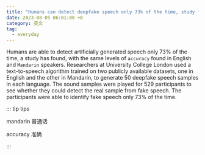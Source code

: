```yaml
---
title: "Humans can detect deepfake speech only 73% of the time, study finds"
date: 2023-08-05 06:01:00 +8
category: 英文
tag:
  - everyday
---
```


Humans are able to detect artificially generated speech only 73% of the time, a study has found, with the same levels of `accuracy` found in English and `Mandarin` speakers. Researchers at University College London used a text-to-speech algorithm trained on two publicly available datasets, one in English and the other in Mandarin, to generate 50 deepfake speech samples in each language. The sound samples were played for 529 participants to see whether they could detect the real sample from fake speech. The participants were able to identify fake speech only 73% of the time.

::: tip tips

mandarin 普通话

accuracy 准确

:::
